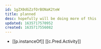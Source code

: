 ```yaml
---
id: 1gZX0dGZzfOrBONaK2teW
title: planned
desc: hopefully will be doing more of this
updated: 1635717570952
created: 1635717556082
---
```


- [[p.instanceOf]] [[c.Pred.Activity]]

